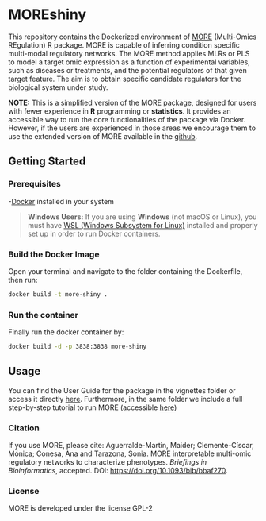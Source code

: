 # MOREshiny

This repository contains the Dockerized environment of [MORE](https://github.com/BiostatOmics/MORE) (Multi-Omics REgulation) R package. MORE is capable of inferring condition specific multi-modal regulatory networks. The MORE method applies MLRs or PLS to model a target omic expression as a function of experimental variables, such as diseases or treatments, and the potential regulators of that given target feature. The aim is to obtain specific candidate regulators for the biological system under study.

**NOTE:** This is a simplified version of the MORE package, designed for users with fewer experience in **R** programming or **statistics**. It provides an accessible way to run the core functionalities of the package via Docker. However, if the users are experienced in those areas we encourage them to use the extended version of MORE available in the [github](https://github.com/BiostatOmics/MORE). 


## Getting Started

### Prerequisites

-[Docker](https://www.docker.com/) installed in your system

>**Windows Users:** 
> If you are using **Windows** (not macOS or Linux), you must have [WSL (Windows Subsystem for Linux)](https://learn.microsoft.com/en-us/windows/wsl/install) installed and properly set up in order to run Docker containers.  

### Build the Docker Image

Open your terminal and navigate to the folder containing the Dockerfile, then run:

```bash
docker build -t more-shiny .
```

### Run the container

Finally run the docker container by:

```bash
docker build -d -p 3838:3838 more-shiny
```

## Usage

You can find the User Guide for the package in the vignettes folder or access it directly [here](https://github.com/BiostatOmics/MORE/blob/master/vignettes/UsersGuide.pdf). Furthermore, in the same folder we include a full step-by-step tutorial to run MORE (accessible [here](https://github.com/BiostatOmics/MORE/blob/master/vignettes/tutorial.html))


### Citation

If you use MORE, please cite: Aguerralde-Martin, Maider; Clemente-Císcar, Mónica; Conesa, Ana and Tarazona, Sonia. MORE interpretable multi-omic regulatory networks to characterize phenotypes. *Briefings in Bioinformatics*, accepted. DOI: https://doi.org/10.1093/bib/bbaf270.


### License

MORE is developed under the license GPL-2
